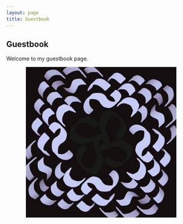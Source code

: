 ```yaml
---
layout: page
title: Guestbook
---
```

## Guestbook
Welcome to my guestbook page.

<p align="center">
  <a href="https://gist.github.com/LWFlouisa/55e7635b02ad528c375ff7c9353338da">
    <img src="https://github.com/LWFlouisa/SidePoetry/blob/main/images/ProfessorLavender.png?raw=true" alt="Click here to sign my guestbook!">
  </a>
</p>
